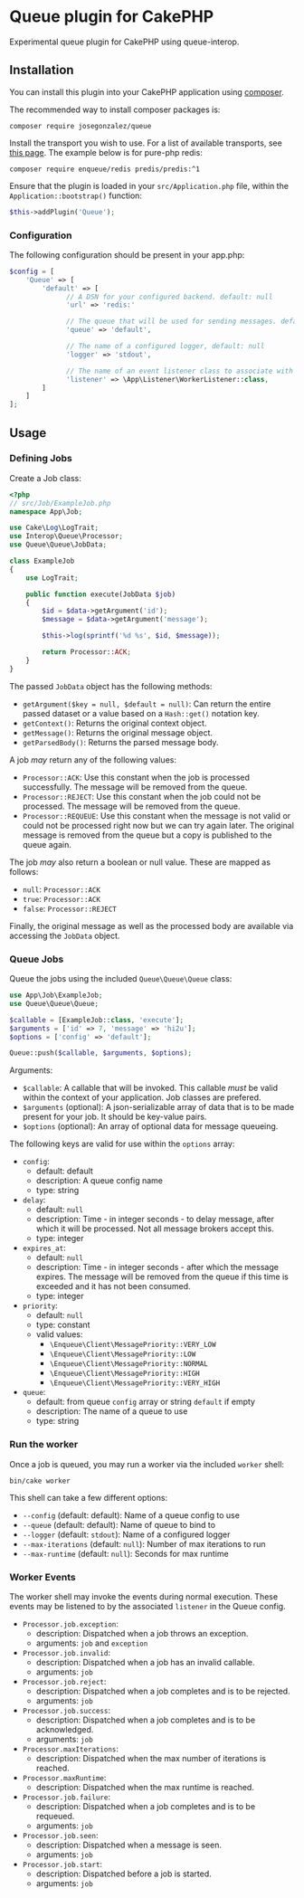 # Queue plugin for CakePHP

Experimental queue plugin for CakePHP using queue-interop.

## Installation

You can install this plugin into your CakePHP application using [composer](https://getcomposer.org).

The recommended way to install composer packages is:

```shell
composer require josegonzalez/queue
```

Install the transport you wish to use. For a list of available transports, see [this page](https://php-enqueue.github.io/transport). The example below is for pure-php redis:

```shell
composer require enqueue/redis predis/predis:^1
```

Ensure that the plugin is loaded in your `src/Application.php` file, within the `Application::bootstrap()` function:

```php
$this->addPlugin('Queue');
```

### Configuration

The following configuration should be present in your app.php:

```php
$config = [
    'Queue' => [
        'default' => [
              // A DSN for your configured backend. default: null
              'url' => 'redis:'

              // The queue that will be used for sending messages. default: default
              'queue' => 'default',

              // The name of a configured logger, default: null
              'logger' => 'stdout',

              // The name of an event listener class to associate with the worker
              'listener' => \App\Listener\WorkerListener::class,
        ]
    ]
];
```

## Usage

### Defining Jobs

Create a Job class:

```php
<?php
// src/Job/ExampleJob.php
namespace App\Job;

use Cake\Log\LogTrait;
use Interop\Queue\Processor;
use Queue\Queue\JobData;

class ExampleJob
{
    use LogTrait;

    public function execute(JobData $job)
    {
        $id = $data->getArgument('id');
        $message = $data->getArgument('message');

        $this->log(sprintf('%d %s', $id, $message));

        return Processor::ACK;
    }
}
```

The passed `JobData` object has the following methods:

- `getArgument($key = null, $default = null)`: Can return the entire passed dataset or a value based on a `Hash::get()` notation key.
- `getContext()`: Returns the original context object.
- `getMessage()`: Returns the original message object.
- `getParsedBody()`: Returns the parsed message body.

A job _may_ return any of the following values:

- `Processor::ACK`: Use this constant when the job is processed successfully. The message will be removed from the queue.
- `Processor::REJECT`: Use this constant when the job could not be processed. The message will be removed from the queue.
- `Processor::REQUEUE`: Use this constant when the message is not valid or could not be processed right now but we can try again later. The original message is removed from the queue but a copy is published to the queue again.

The job _may_ also return a boolean or null value. These are mapped as follows:

- `null`: `Processor::ACK`
- `true`: `Processor::ACK`
- `false`: `Processor::REJECT`

Finally, the original message as well as the processed body are available via accessing the `JobData` object.

### Queue Jobs

Queue the jobs using the included `Queue\Queue\Queue` class:

```php
use App\Job\ExampleJob;
use Queue\Queue\Queue;

$callable = [ExampleJob::class, 'execute'];
$arguments = ['id' => 7, 'message' => 'hi2u'];
$options = ['config' => 'default'];

Queue::push($callable, $arguments, $options);
```

Arguments:
  - `$callable`: A callable that will be invoked. This callable _must_ be valid within the context of your application. Job classes are prefered.
  - `$arguments` (optional): A json-serializable array of data that is to be made present for your job. It should be key-value pairs.
  - `$options` (optional): An array of optional data for message queueing.

The following keys are valid for use within the `options` array:

- `config`:
  - default: default
  - description: A queue config name
  - type: string
- `delay`:
  - default: `null`
  - description: Time - in integer seconds - to delay message, after which it will be processed. Not all message brokers accept this.
  - type: integer
- `expires_at`:
  - default: `null`
  - description: Time - in integer seconds - after which the message expires. The message will be removed from the queue if this time is exceeded and it has not been consumed.
  - type: integer
- `priority`:
  - default: `null`
  - type: constant
  - valid values:
    - `\Enqueue\Client\MessagePriority::VERY_LOW`
    - `\Enqueue\Client\MessagePriority::LOW`
    - `\Enqueue\Client\MessagePriority::NORMAL`
    - `\Enqueue\Client\MessagePriority::HIGH`
    - `\Enqueue\Client\MessagePriority::VERY_HIGH`
- `queue`:
  - default: from queue `config` array or string `default` if empty
  - description: The name of a queue to use
  - type: string  

### Run the worker

Once a job is queued, you may run a worker via the included `worker` shell:

```shell
bin/cake worker
```

This shell can take a few different options:

- `--config` (default: default): Name of a queue config to use
- `--queue` (default: default): Name of queue to bind to
- `--logger` (default: `stdout`): Name of a configured logger
- `--max-iterations` (default: `null`): Number of max iterations to run
- `--max-runtime` (default: `null`): Seconds for max runtime

### Worker Events

The worker shell may invoke the events during normal execution. These events may be listened to by the associated `listener` in the Queue config.

- `Processor.job.exception`:
  - description: Dispatched when a job throws an exception.
  - arguments: `job` and `exception`
- `Processor.job.invalid`:
  - description: Dispatched when a job has an invalid callable.
  - arguments: `job`
- `Processor.job.reject`:
  - description: Dispatched when a job completes and is to be rejected.
  - arguments: `job`
- `Processor.job.success`:
  - description: Dispatched when a job completes and is to be acknowledged.
  - arguments: `job`
- `Processor.maxIterations`:
  - description: Dispatched when the max number of iterations is reached.
- `Processor.maxRuntime`:
  - description: Dispatched when the max runtime is reached.
- `Processor.job.failure`:
  - description: Dispatched when a job completes and is to be requeued.
  - arguments: `job`
- `Processor.job.seen`:
  - description: Dispatched when a message is seen.
  - arguments: `job`
- `Processor.job.start`:
  - description: Dispatched before a job is started.
  - arguments: `job`
